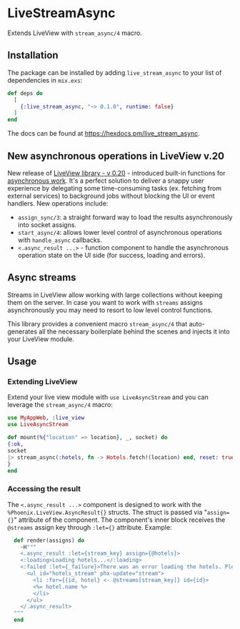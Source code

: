 # LiveStreamAsync

Extends LiveView with `stream_async/4` macro.

## Installation

The package can be installed by adding `live_stream_async` to your list of dependencies in `mix.exs`:

```elixir
def deps do
  [
    {:live_stream_async, "~> 0.1.0", runtime: false}
  ]
end
```

The docs can be found at <https://hexdocs.pm/live_stream_async>.

## New asynchronous operations in LiveView v.20

  New release of [LiveView library - v 0.20](https://hexdocs.pm/phoenix_live_view/Phoenix.LiveView.html) - introduced built-in functions for [asynchronous work](https://hexdocs.pm/phoenix_live_view/0.20.14/Phoenix.LiveView.html#module-async-operations).  It's a perfect solution to deliver a snappy user experience by delegating some time-consuming tasks (ex. fetching from external services) to background jobs without blocking the UI or event handlers. New operations include:

  - `assign_sync/3`: a straight forward way to load the results asynchronously into socket assigns.
  - `start_async/4`: allows lower level control of asynchronous operations with `handle_async` callbacks.
  - `<.async_result ...>` - function component to handle the asynchronous operation state on the UI side (for success, loading and errors).

  ## Async streams

  Streams in LiveView allow working with large collections without keeping them on the server. In case you want to work with `streams` assigns asynchronously you may need to resort to low level control functions.

  This library provides a convenient macro `stream_async/4` that auto-generates all the necessary boilerplate behind the scenes and injects it into your LiveView module.

  ## Usage

  ### Extending LiveView

  Extend your live view module with `use LiveAsyncStream` and you can leverage the `stream_async/4` macro:

  ```elixir
  use MyAppWeb, :live_view
  use LiveAsyncStream

  def mount(%{"location" => location}, _, socket) do
  {:ok,
  socket
  |> stream_async(:hotels, fn -> Hotels.fetch!(location) end, reset: true)
  }
  end
  ```

  ### Accessing the result

  The `<.async_result ...>` component is designed to work with the `%Phoenix.LiveView.AsyncResult{}` structs. The struct is passed via "`assign={}`" attribute of the component. The component's inner block receives the `@streams` assign key through `:let={}` attribute. Example:
  ```elixir
    def render(assigns) do
      ~H"""
      <.async_result :let={stream_key} assign={@hotels}>
      <:loading>Loading hotels...</:loading>
      <:failed :let={_failure}>There was an error loading the hotels. Please try again later.</:failed>
        <ul id="hotels_stream" phx-update="stream">
          <li :for={{id, hotel} <- @streams[stream_key]} id={id}>
          <%= hotel.name %>
          </li>
        </ul>
      </.async_result>
    """
    end
  ```


